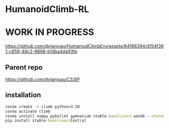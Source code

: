 
# HumanoidClimb-RL
# WORK IN PROGRESS

https://github.com/dylanjoao/HumanoidClimbEnv/assets/64186394/d154f391-c658-49c2-9898-b1dba4da93fe

## Parent repo

https://github.com/dylanjoao/CS3IP

## installation

```cmd
conda create -n climb python=3.10
conda activate climb
conda install numpy pybullet gymnasium stable-baselines3 wandb --channel conda-forge
pip install stable-baselines3[extra]
```